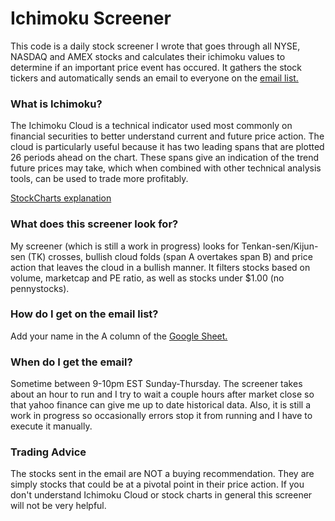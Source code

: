 # Ichimoku Screener

This code is a daily stock screener I wrote that goes through all NYSE, NASDAQ and AMEX stocks and calculates their ichimoku values to determine if an important price event has occured. It gathers the stock tickers and automatically sends an email to everyone on the [email list.](https://docs.google.com/spreadsheets/d/1yJkEd5u12niaFBPlglZO63iM4nSf-SYaXaBFhVCWX8Q/edit#gid=0)

### What is Ichimoku?

The Ichimoku Cloud is a technical indicator used most commonly on financial securities to better understand current and future price action. The cloud is particularly useful because it has two leading spans that are plotted 26 periods ahead on the chart. These spans give an indication of the trend future prices may take, which when combined with other technical analysis tools, can be used to trade more profitably.

[StockCharts explanation](http://stockcharts.com/school/doku.php?id=chart_school:technical_indicators:ichimoku_cloud)

### What does this screener look for?

My screener (which is still a work in progress) looks for Tenkan-sen/Kijun-sen (TK) crosses, bullish cloud folds (span A overtakes span B) and price action that leaves the cloud in a bullish manner. It filters stocks based on volume, marketcap and PE ratio, as well as stocks under $1.00 (no pennystocks).

### How do I get on the email list?

Add your name in the A column of the [Google Sheet.](https://docs.google.com/spreadsheets/d/1yJkEd5u12niaFBPlglZO63iM4nSf-SYaXaBFhVCWX8Q/edit#gid=0)

### When do I get the email?

Sometime between 9-10pm EST Sunday-Thursday. The screener takes about an hour to run and I try to wait a couple hours after market close so that yahoo finance can give me up to date historical data. Also, it is still a work in progress so occasionally errors stop it from running and I have to execute it manually.

### Trading Advice

The stocks sent in the email are NOT a buying recommendation. They are simply stocks that could be at a pivotal point in their price action. If you don't understand Ichimoku Cloud or stock charts in general this screener will not be very helpful.
